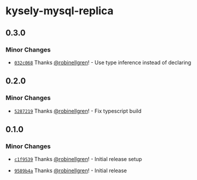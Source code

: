 # kysely-mysql-replica

## 0.3.0

### Minor Changes

- [`032c068`](https://github.com/robinellgren/kysely-mysql-replica/commit/032c0681d9d735686e5f2d95499b86c49a4ae707) Thanks [@robinellgren](https://github.com/robinellgren)! - Use type inference instead of declaring

## 0.2.0

### Minor Changes

- [`5287219`](https://github.com/robinellgren/kysely-mysql-replica/commit/5287219b8d79390c31d1b850d9eb7afcaeea95a7) Thanks [@robinellgren](https://github.com/robinellgren)! - Fix typescript build

## 0.1.0

### Minor Changes

- [`c1f9539`](https://github.com/robinellgren/kysely-mysql-replica/commit/c1f95393a5a6dd500370c9452c98e5267263bfa4) Thanks [@robinellgren](https://github.com/robinellgren)! - Initial release setup

- [`9589b4a`](https://github.com/robinellgren/kysely-mysql-replica/commit/9589b4ad817eff7426f3e08042a6c27cd19cbda6) Thanks [@robinellgren](https://github.com/robinellgren)! - Initial release
